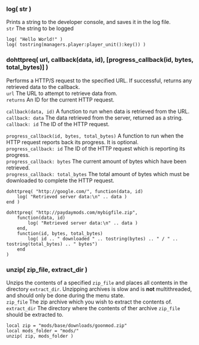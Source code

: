 
### log( str )
Prints a string to the developer console, and saves it in the log file.  
`str` The string to be logged

	log( "Hello World!" )
	log( tostring(managers.player:player_unit():key()) )

### dohttpreq( url, callback(data, id), [progress_callback(id, bytes, total_bytes)] )
Performs a HTTP/S request to the specified URL. If successful, returns any retrieved data to the callback.  
`url` The URL to attempt to retrieve data from.  
`returns` An ID for the current HTTP request.  

`callback(data, id)` A function to run when data is retrieved from the URL.  
`callback: data` The data retrieved from the server, returned as a string.  
`callback: id` The ID of the HTTP request.  

`progress_callback(id, bytes, total_bytes)` A function to run when the HTTP request reports back its progress. It is optional.  
`progress_callback: id` The ID of the HTTP request which is reporting its progress.  
`progress_callback: bytes` The current amount of bytes which have been retrieved.  
`progress_callback: total_bytes` The total amount of bytes which must be downloaded to complete the HTTP request.  

	dohttpreq( "http://google.com/", function(data, id)
		log( "Retrieved server data:\n" .. data )
	end )

	dohttpreq( "http://paydaymods.com/mybigfile.zip",
		function(data, id)
			log( "Retrieved server data:\n" .. data )
		end,
		function(id, bytes, total_bytes)
			log( id .. " downloaded " .. tostring(bytes) .. " / " .. tostring(total_bytes) .. " bytes")
		end
	)

### unzip( zip_file, extract_dir )
Unzips the contents of a specified `zip_file` and places all contents in the directory `extract_dir`. Unzipping archives is slow and is **not** multithreaded, and should only be done during the menu state.  
`zip_file` The zip archive which you wish to extract the contents of.  
`extract_dir` The directory where the contents of ther archive `zip_file` should be extracted to.  

	local zip = "mods/base/downloads/goonmod.zip"
	local mods_folder = "mods/"
	unzip( zip, mods_folder )
